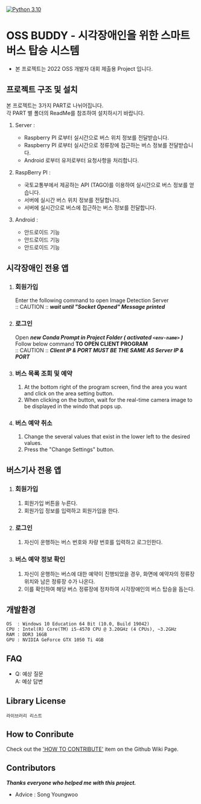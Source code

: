 
[![Python 3.10](https://img.shields.io/badge/python-3.10-blue.svg)](https://www.python.org/downloads/release/python-3812/)
# OSS BUDDY - 시각장애인을 위한 스마트 버스 탑승 시스템 
- 본 프로젝트는 2022 OSS 개발자 대회 제출용 Project 입니다.

프로젝트 구조 및 설치
-----------------------

본 프로젝트는 3가지 PART로 나뉘어집니다.    
각 PART 별 폴더의 ReadMe를 참조하여 설치하시기 바랍니다.   

1. Server :
   * Raspberry PI 로부터 실시간으로 버스 위치 정보를 전달받습니다.
   * Raspberry PI 로부터 실시간으로 정류장에 접근하는 버스 정보를 전달받습니다.
   * Android 로부터 유저로부터 요청사항을 처리합니다.   

2. RaspBerry PI :
   * 국토교통부에서 제공하는 API (TAGO)를 이용하여 실시간으로 버스 정보를 얻습니다.
   * 서버에 실시간 버스 위치 정보를 전달합니다.
   * 서버에 실시간으로 버스에 접근하는 버스 정보를 전달합니다.
   
3. Android :   
   * 안드로이드 기능
   * 안드로이드 기능
   * 안드로이드 기능
   

시각장애인 전용 앱
-----------------------

 1. ### 회원가입
    Enter the following command to open Image Detection Server   
    :: CAUTION :: ***wait until "Socket Opened" Message printed***

    
 2. ### 로그인
    Open ***new Conda Prompt in Project Folder ( activated `<env-name>` )***
    Follow below command **TO OPEN CLIENT PROGRAM**   
    :: CAUTION :: ***Client IP & PORT MUST BE THE SAME AS Server IP & PORT***

   
3. ### 버스 목록 조회 및 예약
   1. At the bottom right of the program screen, find the area you want and click on the area setting button.
   2. When clicking on the button, wait for the real-time camera image to be displayed in the windo that pops up.


4. ### 버스 예약 취소
   1. Change the several values that exist in the lower left to the desired values. 
   2. Press the "Change Settings" button.   

버스기사 전용 앱
-----------------------

 1. ### 회원가입  
    1. 회원가입 버튼을 누른다.
    2. 회원가입 정보를 입력하고 회원가입을 한다.

    
 2. ### 로그인
    1. 자신이 운행하는 버스 번호와 차량 번호를 입력하고 로그인한다.

   
3. ### 버스 예약 정보 확인
   1. 자신이 운행하는 버스에 대한 예약이 진행되었을 경우, 화면에 예약자의 정류장 위치와 남은 정류장 수가 나온다.
   2. 이를 확인하여 해당 버스 정류장에 정차하여 시각장애인의 버스 탑승을 돕는다.

개발환경
----------------------
    OS  : Windows 10 Education 64 Bit (10.0, Build 19042)
    CPU : Intel(R) Core(TM) i5-4570 CPU @ 3.20GHz (4 CPUs), ~3.2GHz
    RAM : DDR3 16GB
    GPU : NVIDIA GeForce GTX 1050 Ti 4GB

FAQ
----------------------
  - Q: 예상 질문   
  A: 예상 답변

Library License
----------------------
```
라이브러리 리스트
```

How to Conribute
----------------------
Check out the ['HOW TO CONTRIBUTE'](https://github.com/noodles8436/THE-CROSS/wiki/How-To-Contribute) item on the Github Wiki Page.   

Contributors
----------------------
***Thanks everyone who helped me with this project.***
- Advice : Song Youngwoo   
